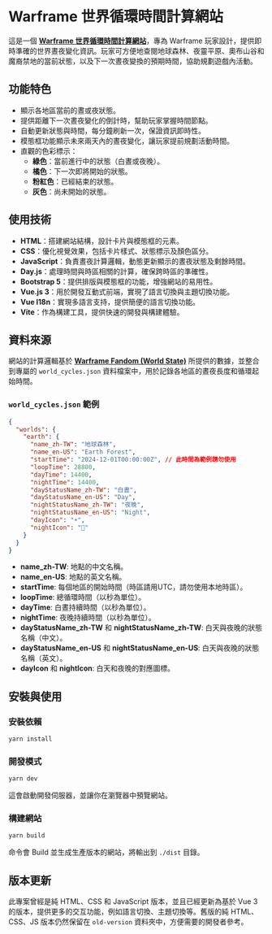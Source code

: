 # Warframe 世界循環時間計算網站

這是一個 **[Warframe 世界循環時間計算網站](https://meowxiaoxiang.github.io/Warframe-World-State-Timer/)**，專為 Warframe 玩家設計，提供即時準確的世界晝夜變化資訊。玩家可方便地查閱地球森林、夜靈平原、奧布山谷和魔裔禁地的當前狀態，以及下一次晝夜變換的預期時間，協助規劃遊戲內活動。

## 功能特色

- 顯示各地區當前的晝或夜狀態。
- 提供距離下一次晝夜變化的倒計時，幫助玩家掌握時間節點。
- 自動更新狀態與時間，每分鐘刷新一次，保證資訊即時性。
- 模態框功能顯示未來兩天內的晝夜變化，讓玩家提前規劃活動時間。
- 直觀的色彩標示：
  - **綠色**：當前進行中的狀態（白晝或夜晚）。
  - **橘色**：下一次即將開始的狀態。
  - **粉紅色**：已經結束的狀態。
  - **灰色**：尚未開始的狀態。

## 使用技術

- **HTML**：搭建網站結構，設計卡片與模態框的元素。
- **CSS**：優化視覺效果，包括卡片樣式、狀態標示及顏色區分。
- **JavaScript**：負責晝夜計算邏輯，動態更新顯示的晝夜狀態及剩餘時間。
- **Day.js**：處理時間與時區相關的計算，確保跨時區的準確性。
- **Bootstrap 5**：提供排版與模態框的功能，增強網站的易用性。
- **Vue.js 3**：用於開發互動式前端，實現了語言切換與主題切換功能。
- **Vue I18n**：實現多語言支持，提供簡便的語言切換功能。
- **Vite**：作為構建工具，提供快速的開發與構建體驗。

## 資料來源

網站的計算邏輯基於 **[Warframe Fandom (World State)](https://warframe.fandom.com/wiki/World_State)** 所提供的數據，並整合到專屬的 `world_cycles.json` 資料檔案中，用於記錄各地區的晝夜長度和循環起始時間。

### `world_cycles.json` 範例

```json
{
  "worlds": {
    "earth": {
      "name_zh-TW": "地球森林",
      "name_en-US": "Earth Forest",
      "startTime": "2024-12-01T00:00:00Z", // 此時間為範例請勿使用
      "loopTime": 28800,
      "dayTime": 14400,
      "nightTime": 14400,
      "dayStatusName_zh-TW": "白晝",
      "dayStatusName_en-US": "Day",
      "nightStatusName_zh-TW": "夜晚",
      "nightStatusName_en-US": "Night",
      "dayIcon": "☀️",
      "nightIcon": "🌙"
    }
  }
}
```

- **name_zh-TW**: 地點的中文名稱。
- **name_en-US**: 地點的英文名稱。
- **startTime**: 每個地區的開始時間（時區請用UTC，請勿使用本地時區）。
- **loopTime**: 總循環時間（以秒為單位）。
- **dayTime**: 白晝持續時間（以秒為單位）。
- **nightTime**: 夜晚持續時間（以秒為單位）。
- **dayStatusName_zh-TW** 和 **nightStatusName_zh-TW**: 白天與夜晚的狀態名稱（中文）。
- **dayStatusName_en-US** 和 **nightStatusName_en-US**: 白天與夜晚的狀態名稱（英文）。
- **dayIcon** 和 **nightIcon**: 白天和夜晚的對應圖標。

## 安裝與使用

### 安裝依賴

```bash
yarn install
```

### 開發模式

```bash
yarn dev
```

這會啟動開發伺服器，並讓你在瀏覽器中預覽網站。

### 構建網站

```bash
yarn build
```

命令會 Build 並生成生產版本的網站，將輸出到 `./dist` 目錄。

## 版本更新

此專案曾經是純 HTML、CSS 和 JavaScript 版本，並且已經更新為基於 Vue 3 的版本，提供更多的交互功能，例如語言切換、主題切換等。舊版的純 HTML、CSS、JS 版本仍然保留在 `old-version` 資料夾中，方便需要的開發者參考。